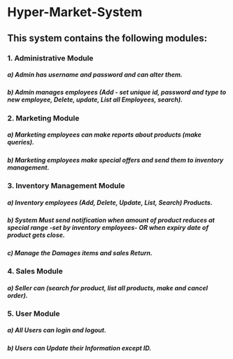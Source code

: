 # Hyper-Market-System

## This system contains the following modules:

### 1. Administrative Module
##### a) Admin has username and password and can alter them.
##### b) Admin manages employees (Add - set unique id, password and type to new employee, Delete, update, List all Employees, search).

### 2. Marketing Module
##### a) Marketing employees can make reports about products (make queries).
##### b) Marketing employees make special offers and send them to inventory management.

### 3. Inventory Management Module
##### a) Inventory employees (Add, Delete, Update, List, Search) Products.
##### b) System Must send notification when amount of product reduces at special range -set by inventory employees- OR when expiry date of product gets close.
##### c) Manage the Damages items and sales Return.

### 4. Sales Module
##### a) Seller can (search for product, list all products, make and cancel order).

### 5. User Module
##### a) All Users can login and logout.
##### b) Users can Update their Information except ID.
